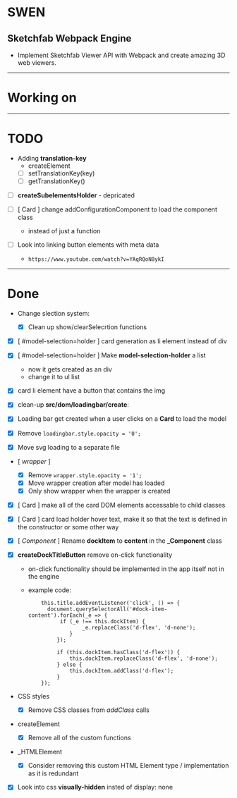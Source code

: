 # SWEN

## Sketchfab Webpack Engine

- Implement Sketchfab Viewer API with Webpack and create amazing 3D web viewers.

---

# Working on

---

# TODO

- Adding **translation-key**
  - createElement
  - [ ] setTranslationKey(key)
  - [ ] getTranslationKey()

* [ ] **createSubelementsHolder** - depricated

* [ ] [ Card ] change addConfigurationComponent to load the component class

  - instead of just a function

* [ ] Look into linking button elements with meta data

  - `https://www.youtube.com/watch?v=YAqRQoN8ykI`

---

# Done

- Change slection system:

  - [x] Clean up show/clearSelecrtion functions

* [x] [ #model-selection=holder ] card generation as li element instead of div

* [x] [ #model-selection=holder ] Make **model-selection-holder** a list

  - now it gets created as an div
  - change it to ul list

* [x] card li element have a button that contains the img

* [x] clean-up **src/dom/loadingbar/create**:

* [x] Loading bar get created when a user clicks on a **Card** to load the model

* [x] Remove `loadingbar.style.opacity = '0';`

* [x] Move svg loading to a separate file

* [ _wrapper_ ]

  - [x] Remove `wrapper.style.opacity = '1';`
  - [x] Move wrapper creation after model has loaded
  - [x] Only show wrapper when the wrapper is created

* [x] [ Card ] make all of the card DOM elements accessable to child classes

* [x] [ Card ] card load holder hover text, make it so that the text is defined in the constructor or some other way

* [x] [ _Component_ ] Rename **dockItem** to **content** in the **\_Component** class

* [x] **createDockTitleButton** remove on-click functionality

  - on-click functionality should be implemented in the app itself not in the engine
  - example code:

    ```
        this.title.addEventListener('click', () => {
          document.querySelectorAll('#dock-item-content').forEach(_e => {
              if (_e !== this.dockItem) {
                     _e.replaceClass('d-flex', 'd-none');
                 }
             });

             if (this.dockItem.hasClass('d-flex')) {
                 this.dockItem.replaceClass('d-flex', 'd-none');
             } else {
                 this.dockItem.addClass('d-flex');
             }
        });
    ```

* CSS styles

  - [x] Remove CSS classes from _addClass_ calls

* createElement

  - [x] Remove all of the custom functions

* \_HTMLElement

  - [x] Consider removing this custom HTML Element type / implementation as it is redundant

- [x] Look into css **visually-hidden** insted of display: none
